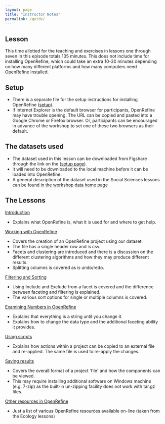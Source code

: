 ```yaml
---
layout: page
title: "Instructor Notes"
permalink: /guide/
---
```


## Lesson

This time allotted for the teaching and exercises in lessons one through seven in this episode totals 135 minutes. This does not include time for installing OpenRefine, which could take an extra 10-30 minutes depending on how many different platforms and how many computers need OpenRefine installed.

## Setup

- There is a separate file for the setup instructions for installing OpenRefine
([setup](../setup.html)).
- If Internet Explorer is the default browser for participants, OpenRefine may have trouble opening. The URL can be copied and pasted into a Google Chrome or Firefox browser. Or, participants can be encouraged in advance of the workshop to set one of these two browsers as their default.

## The datasets used

- The dataset used in this lesson can be downloaded from Figshare through
 the link on the ([setup page](../setup.html)).
- It will need to be downloaded to the local machine before it can be loaded into OpenRefine.
- A general description of the dataset used in the Social Sciences lessons can be found [in the workshop data home page](http://www.datacarpentry.org/socialsci-workshop/data/)

## The Lessons

[Introduction](../01-introduction/)

- Explains what OpenRefine is, what it is used for and where to get help.

[Working with OpenRefine](../02-working-with-openrefine/)

- Covers the creation of an OpenRefine project using our dataset.
- The file has a single header row and is csv.
- Facets and clustering are introduced and there is a discussion on the different clustering algorithms and how they may produce different results.
- Splitting columns is covered as is undo/redo.

[Filtering and Sorting](../03-filter-sort/)

- Using Include and Exclude from a facet is covered and the difference between faceting and filtering is explained.
- The various sort options for single or multiple columns is covered.

[Examining Numbers in OpenRefine](../04-numbers/)

- Explains that everything is a string until you change it.
- Explains how to change the data type and the additional faceting ability it provides.

[Using scripts](../05-scripts/)

- Explains how actions within a project can be copied to an external file and re-applied. The same file is used to re-apply the changes.

[Saving results](../06-saving/)

- Covers the overall format of a project 'file' and how the components can be viewed.
- This may require installing additional software on Windows machine (e.g. 7-zip) as the built-in un-zipping facility does not work with tar.gz files.

[Other resources in OpenRefine](../07-resources/)

- Just a list of various OpenRefine resources available on-line (taken from the Ecology lessons)
